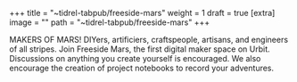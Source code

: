 
+++
title = "~tidrel-tabpub/freeside-mars"
weight = 1
draft = true
[extra]
image = ""
path = "~tidrel-tabpub/freeside-mars"
+++

MAKERS OF MARS! DIYers, artificiers, craftspeople, artisans, and engineers of all stripes. Join Freeside Mars, the first digital maker space on Urbit. Discussions on anything you create yourself is encouraged. We also encourage the creation of project notebooks to record your adventures.
